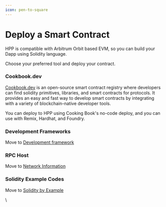 ```yaml
---
icon: pen-to-square
---
```


# Deploy a Smart Contract

HPP is compatible with Arbitrum Orbit based EVM, so you can build your Dapp using Solidity language.

Choose your preferred tool and deploy your contract.

### Cookbook.dev

[Cookbook.dev](https://www.cookbook.dev/) is an open-source smart contract registry where developers can find solidity primitives, libraries, and smart contracts for protocols. It provides an easy and fast way to develop smart contracts by integrating with a variety of blockchain-native developer tools.

You can deploy to HPP using Cooking Book's no-code deploy, and you can use with Remix, Hardhat, and Foundry.

### Development Frameworks

Move to [Development framework](deploy-a-smart-contract.md#development-frameworks)

### RPC Host

Move to [Network Information](../getting-started/network-information.md)

### Solidity Example Codes

Move to [Solidity by Example](https://solidity-by-example.org/)

\


